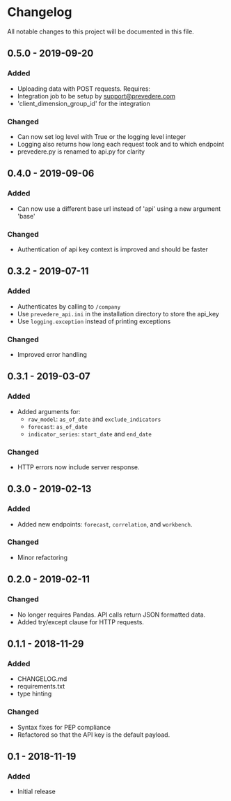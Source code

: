 # Changelog
All notable changes to this project will be documented in this file.

## 0.5.0 - 2019-09-20
### Added
- Uploading data with POST requests. Requires:
 - Integration job to be setup by support@prevedere.com
 - 'client_dimension_group_id' for the integration
### Changed
- Can now set log level with True or the logging level integer
- Logging also returns how long each request took and to which endpoint
- prevedere.py is renamed to api.py for clarity

## 0.4.0 - 2019-09-06
### Added
- Can now use a different base url instead of 'api' using a new argument 'base'
### Changed
- Authentication of api key context is improved and should be faster

## 0.3.2 - 2019-07-11
### Added
- Authenticates by calling to `/company`
- Use `prevedere_api.ini` in the installation directory to store the api_key
- Use `logging.exception` instead of printing exceptions
### Changed
- Improved error handling

## 0.3.1 - 2019-03-07
### Added
- Added arguments for:
    - `raw_model`: `as_of_date` and `exclude_indicators`
    - `forecast`: `as_of_date`
    - `indicator_series`: `start_date` and `end_date`
### Changed
- HTTP errors now include server response.

## 0.3.0 - 2019-02-13
### Added
- Added new endpoints: `forecast`, `correlation`, and `workbench`.
### Changed
- Minor refactoring

## 0.2.0 - 2019-02-11
### Changed
- No longer requires Pandas. API calls return JSON formatted data.
- Added try/except clause for HTTP requests.

## 0.1.1 - 2018-11-29
### Added
- CHANGELOG.md
- requirements.txt
- type hinting

### Changed
- Syntax fixes for PEP compliance
- Refactored so that the API key is the default payload.

## 0.1 - 2018-11-19
### Added
- Initial release
